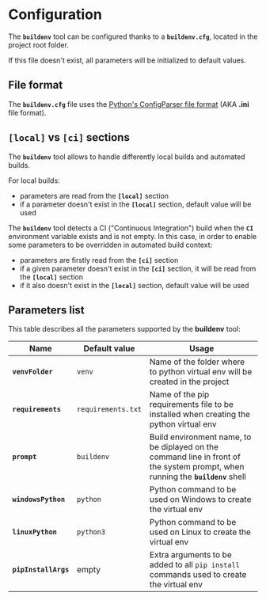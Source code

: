 # Configuration

The **`buildenv`** tool can be configured thanks to a **`buildenv.cfg`**, located in the project root folder.

If this file doesn't exist, all parameters will be initialized to default values.

## File format

The **`buildenv.cfg`** file uses the [Python's ConfigParser file format](https://docs.python.org/3/library/configparser.html) (AKA **.ini** file format).

## **`[local]`** vs **`[ci]`** sections

The **`buildenv`** tool allows to handle differently local builds and automated builds.

For local builds:
* parameters are read from the **`[local]`** section
* if a parameter doesn't exist in the **`[local]`** section, default value will be used

The **`buildenv`** tool detects a CI ("Continuous Integration") build when the **`CI`** environment variable exists and is not empty.
In this case, in order to enable some parameters to be overridden in automated build context:
* parameters are firstly read from the **`[ci]`** section
* if a given parameter doesn't exist in the **`[ci]`** section, it will be read from the **`[local]`** section
* if it also doesn't exist in the **`[local]`** section, default value will be used

## Parameters list

This table describes all the parameters supported by the **buildenv** tool:

|Name                   |Default value          |Usage|
|-                      |-                      |-
|**`venvFolder`**       | `venv`                | Name of the folder where to python virtual env will be created in the project
|**`requirements`**     | `requirements.txt`    | Name of the pip requirements file to be installed when creating the python virtual env
|**`prompt`**           | `buildenv`            | Build environment name, to be diplayed on the command line in front of the system prompt, when running the **`buildenv`** shell
|**`windowsPython`**    | `python`              | Python command to be used on Windows to create the virtual env
|**`linuxPython`**      | `python3`             | Python command to be used on Linux to create the virtual env
|**`pipInstallArgs`**   | empty                 | Extra arguments to be added to all `pip install` commands used to create the virtual env
